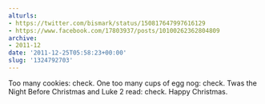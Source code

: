 ```yaml
---
alturls:
- https://twitter.com/bismark/status/150817647997616129
- https://www.facebook.com/17803937/posts/10100262362804809
archive:
- 2011-12
date: '2011-12-25T05:58:23+00:00'
slug: '1324792703'
---
```


Too many cookies: check. One too many cups of egg nog: check. Twas the Night Before Christmas and Luke 2 read: check. Happy Christmas.

